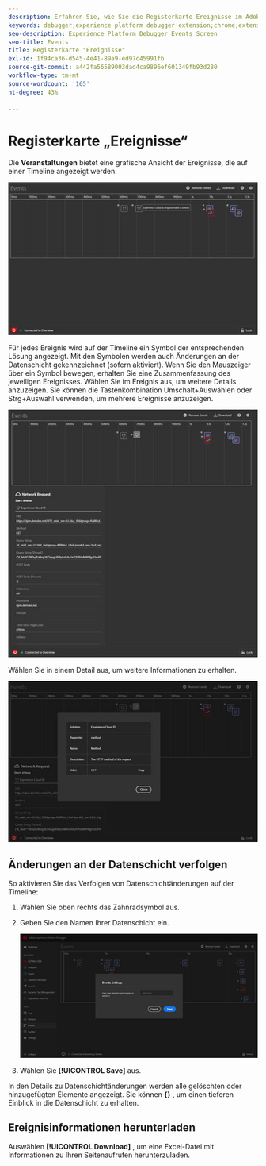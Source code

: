 ```yaml
---
description: Erfahren Sie, wie Sie die Registerkarte Ereignisse im Adobe Experience Platform Debugger verwenden.
keywords: debugger;experience platform debugger extension;chrome;extension;events;dtm;target
seo-description: Experience Platform Debugger Events Screen
seo-title: Events
title: Registerkarte "Ereignisse"
exl-id: 1f94ca36-d545-4e41-89a9-ed97c45991fb
source-git-commit: a442fa56589003dad4ca9896ef601349fb93d280
workflow-type: tm+mt
source-wordcount: '165'
ht-degree: 43%

---
```


# Registerkarte „Ereignisse“

Die **Veranstaltungen** bietet eine grafische Ansicht der Ereignisse, die auf einer Timeline angezeigt werden.

![](assets/events.jpg)

Für jedes Ereignis wird auf der Timeline ein Symbol der entsprechenden Lösung angezeigt. Mit den Symbolen werden auch Änderungen an der Datenschicht gekennzeichnet (sofern aktiviert). Wenn Sie den Mauszeiger über ein Symbol bewegen, erhalten Sie eine Zusammenfassung des jeweiligen Ereignisses. Wählen Sie im Ereignis aus, um weitere Details anzuzeigen. Sie können die Tastenkombination Umschalt+Auswählen oder Strg+Auswahl verwenden, um mehrere Ereignisse anzuzeigen.

![](assets/events-details.jpg)

Wählen Sie in einem Detail aus, um weitere Informationen zu erhalten.

![](assets/events-details-more.jpg)

## Änderungen an der Datenschicht verfolgen

So aktivieren Sie das Verfolgen von Datenschichtänderungen auf der Timeline:

1. Wählen Sie oben rechts das Zahnradsymbol aus.
1. Geben Sie den Namen Ihrer Datenschicht ein.

   ![](assets/event-datalayer.jpg)

1. Wählen Sie **[!UICONTROL Save]** aus.

In den Details zu Datenschichtänderungen werden alle gelöschten oder hinzugefügten Elemente angezeigt. Sie können **{}** , um einen tieferen Einblick in die Datenschicht zu erhalten.

## Ereignisinformationen herunterladen

Auswählen **[!UICONTROL Download]** , um eine Excel-Datei mit Informationen zu Ihren Seitenaufrufen herunterzuladen.
